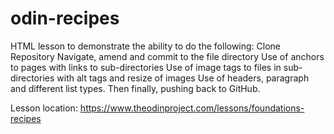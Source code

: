 # odin-recipes

HTML lesson to demonstrate the ability to do the following:
Clone Repository
Navigate, amend and commit to the file directory
Use of anchors to pages with links to sub-directories
Use of image tags to files in sub-directories with alt tags and resize of images
Use of headers, paragraph and different list types.
Then finally, pushing back to GitHub.


Lesson location: https://www.theodinproject.com/lessons/foundations-recipes